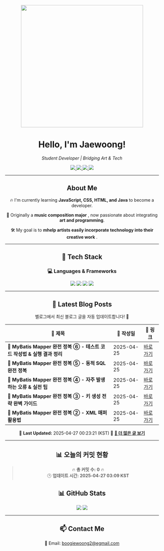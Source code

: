 
<div align="center">
  <img src="https://github.com/Jaewoong-Hwang/Jaewoong-Hwang/blob/main/Character.gif" width="400">
<h1 align="center" font-weight="bold">Hello, I'm Jaewoong! </h1>

<p align="center"><em>Student Developer | Bridging Art & Tech</em></p>

<p align="center">
  <a href="https://github.com/Jaewoong-Hwang">
    <img src="https://img.shields.io/github/followers/Jaewoong-Hwang?label=Follow&style=social" />
  </a>
  <a href="https://velog.io/@mypalebluedot29/posts">
    <img src="https://img.shields.io/badge/Velog-20C997?style=flat-square&logo=velog&logoColor=white"/>
  </a>
  <a href="https://www.youtube.com/@boogiewoong2819">
    <img src="https://img.shields.io/badge/YouTube-FF0000?style=flat-square&logo=youtube&logoColor=white"/>
  </a>
  <a href="https://www.instagram.com/boogie_woong2">
    <img src="https://img.shields.io/badge/Instagram-E4405F?style=flat-square&logo=instagram&logoColor=white"/>
  </a>
</p>

---

## About Me
 <p>🔥 I'm currently learning <strong>JavaScript, CSS, HTML, and Java</strong> to become a developer.</p>
 <p>🎨 Originally a <strong>music composition major</strong> , now passionate about integrating <strong>art and programming</strong>.</p>
 <p>🛠 My goal is to <strong>mhelp artists easily incorporate technology into their creative work</strong> .</p>

---

## 🚀 Tech Stack
### 💻 Languages & Frameworks
<p>
  <img src="https://img.shields.io/badge/JavaScript-F7DF1E?style=for-the-badge&logo=javascript&logoColor=black"/>
  <img src="https://img.shields.io/badge/CSS3-1572B6?style=for-the-badge&logo=css3&logoColor=white"/>
  <img src="https://img.shields.io/badge/HTML5-E34F26?style=for-the-badge&logo=html5&logoColor=white"/>
  <img src="https://img.shields.io/badge/Java-007396?style=for-the-badge&logo=java&logoColor=white"/>
</p>

---



## 📝 Latest Blog Posts
 벨로그에서 최신 블로그 글을 자동 업데이트합니다! 🚀

<!-- BLOG-POST-LIST:START -->
| 📝 제목 | 📅 작성일 | 🔗 링크 |
|---------|------------------|---------|
| **📌 MyBatis Mapper 완전 정복 ⑥ - 테스트 코드 작성법 & 실행 결과 정리** | 2025-04-25 | [바로가기](https://velog.io/@mypalebluedot29/MyBatis-Mapper-완전-정복-테스트-코드-작성법-실행-결과-정리-c84oi900) |
| **📌 MyBatis Mapper 완전 정복 ⑤ - 동적 SQL 완전 정복** | 2025-04-25 | [바로가기](https://velog.io/@mypalebluedot29/MyBatis-Mapper-완전-정복-동적-SQL-완전-정복-ev0kmjc4) |
| **📌 MyBatis Mapper 완전 정복 ④ - 자주 발생하는 오류 & 실전 팁** | 2025-04-25 | [바로가기](https://velog.io/@mypalebluedot29/MyBatis-Mapper-완전-정복-자주-발생하는-오류-실전-팁-iajos87c) |
| **📌 MyBatis Mapper 완전 정복 ③ - 키 생성 전략 완벽 가이드** | 2025-04-25 | [바로가기](https://velog.io/@mypalebluedot29/MyBatis-Mapper-완전-정복-키-생성-전략-완벽-가이드-rqteyhxp) |
| **📌 MyBatis Mapper 완전 정복 ② - XML 매퍼 활용법** | 2025-04-25 | [바로가기](https://velog.io/@mypalebluedot29/MyBatis-Mapper-완전-정복-XML-매퍼-활용법) |

📅 **Last Updated:** 2025-04-27 00:23:21 (KST)
🔗 **[📖 더 많은 글 보기](https://velog.io/@mypalebluedot29)**
<!-- BLOG-POST-LIST:END -->




---













































































































































































































































































































































































































































































































































































































## 📊 오늘의 커밋 현황
> 🔥 **총 커밋 수:** **0** 🔥  
> 🕒 **업데이트 시간:** **2025-04-27 03:09 KST**

## 📊 GitHub Stats
<p align="center">
  <img src="https://github-readme-stats.vercel.app/api?username=Jaewoong-Hwang&show_icons=true&theme=tokyonight"/>
  <img src="https://github-readme-streak-stats.herokuapp.com/?user=Jaewoong-Hwang&theme=tokyonight"/>
</p>


---

## 📫 Contact Me
 📧 Email: boogiewoong2@egmail.com 

</div>





